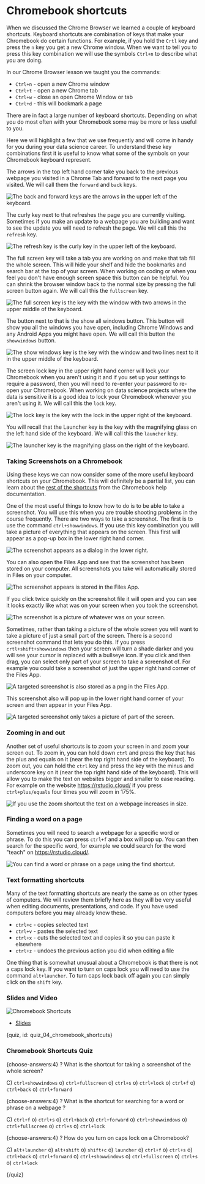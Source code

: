 # Chromebook shortcuts

When we discussed the Chrome Browser we learned a couple of keyboard shortcuts. Keyboard shortcuts are combination of keys that make your Chromebook do certain functions. For example, if you hold the `Crtl` key and press the `n` key you get a new Chrome window. When we want to tell you to press this key combination we will use the symbols `Ctrl+n` to describe what you are doing. 

In our Chrome Browser lesson we taught you the commands:

* `Ctrl+n` - open a new Chrome window
* `Ctrl+t` - open a new Chrome tab
* `Ctrl+w` - close an open Chrome Window or tab
* `Ctrl+d` - this will bookmark a page


There are in fact a large number of keyboard shortcuts. Depending on what you do most often with your Chromebook some may be more or less useful to you. 


Here we will highlight a few that we use frequently and will come in handy for you during your data science career. To understand these key combinations first it is useful to know what some of the symbols on your Chromebook keyboard represent. 

The arrows in the top left hand corner take you back to the previous webpage you visited in a Chrome Tab and forward to the next page you visited. We will call them the `forward` and `back` keys. 

![The back and forward keys are the arrows in the upper left of the keyboard.](images/04_chromebook_shortcuts/04_chromebookintro_chromebook_shortcuts-2.png)

The curly key next to that refreshes the page you are currently visiting. Sometimes if you make an update to a webpage you are building and want to see the update you will need to refresh the page. We will call this the `refresh` key. 


![The refresh key is the curly key in the upper left of the keyboard.](images/04_chromebook_shortcuts/04_chromebookintro_chromebook_shortcuts-3.png)

The full screen key will take a tab you are working on and make that tab fill the whole screen. This will hide your shelf and hide the bookmarks and search bar at the top of your screen. When working on coding or when you feel you don't have enough screen space this button can be helpful. You can shrink the browser window back to the normal size by pressing the full screen button again. We will call this the `fullscreen` key. 

![The full screen key is the key with the window with two arrows in the upper middle of the keyboard.](images/04_chromebook_shortcuts/04_chromebookintro_chromebook_shortcuts-4.png)

The button next to that is the show all windows button. This button will show you all the windows you have open, including Chrome Windows and any Android Apps you might have open. We will call this button the `showwindows` button. 

![The show windows key is the key with the window and two lines next to it in the upper middle of the keyboard. ](images/04_chromebook_shortcuts/04_chromebookintro_chromebook_shortcuts-5.png)

The screen lock key in the upper right hand corner will lock your Chromebook when you aren't using it and if you set up your settings to require a password, then you will need to re-enter your password to re-open your Chromebook. When working on data science projects where the data is sensitive it is a good idea to lock your Chromebook whenever you aren't using it. We will call this the `lock` key. 

![The lock key is the key with the lock in the upper right of the keyboard. ](images/04_chromebook_shortcuts/04_chromebookintro_chromebook_shortcuts-6.png)

You will recall that the Launcher key is the key with the magnifying glass on the left hand side of the keyboard. We will call this the `launcher` key. 

![The launcher key is the magnifying glass on the right of the keyboard. ](images/04_chromebook_shortcuts/04_chromebookintro_chromebook_shortcuts-7.png)


### Taking Screenshots on a Chromebook

Using these keys we can now consider some of the more useful keyboard shortcuts on your Chromebook. This will definitely be a partial list, you can learn about the [rest of the shortcuts](https://support.google.com/chromebook/answer/183101?hl=en) from the Chromebook help documentation. 

One of the most useful things to know how to do is to be able to take a screenshot. You will use this when you are trouble shooting problems in the course frequently. There are two ways to take a screenshot. The first is to use the command `ctrl+showwindows`. If you use this key combination you will take a picture of everything that appears on the screen. This first will appear as a pop-up box in the lower right hand corner. 


![The screenshot appears as a dialog in the lower right. ](images/04_chromebook_shortcuts/04_chromebookintro_chromebook_shortcuts-8.png)


You can also open the Files App and see that the screenshot has been stored on your computer. All screenshots you take will automatically stored in Files on your computer. 

![The screenshot appears is stored in the Files App. ](images/04_chromebook_shortcuts/04_chromebookintro_chromebook_shortcuts-9.png)


If you click twice quickly on the screenshot file it will open and you can see it looks exactly like what was on your screen when you took the screenshot. 


![The screenshot is a picture of whatever was on your screen. ](images/04_chromebook_shortcuts/04_chromebookintro_chromebook_shortcuts-10.png)


Sometimes, rather than taking a picture of the whole screen you will want to take a picture of just a small part of the screen. There is a second screenshot command that lets you do this. If you press `crtl+shift+showwindows` then your screen will turn a shade darker and you will see your cursor is replaced with a bullseye icon. If you click and then drag, you can select only part of your screen to take a screenshot of. For example you could take a screenshot of just the upper right hand corner of the Files App. 


![A targeted screenshot is also stored as a png in the Files App.](images/04_chromebook_shortcuts/04_chromebookintro_chromebook_shortcuts-11.png)


This screenshot also will pop up in the lower right hand corner of your screen and then appear in your Files App. 


![A targeted screenshot only takes a picture of part of the screen.](images/04_chromebook_shortcuts/04_chromebookintro_chromebook_shortcuts-12.png)


### Zooming in and out


Another set of useful shortcuts is to zoom your screen in and zoom your screen out. To zoom in, you can hold down `ctrl` and press the key that has the plus and equals on it (near the top right hand side of the keyboard). To zoom out, you can hold the `ctrl` key and press the key with the minus and underscore key on it (near the top right hand side of the keyboard). This will allow you to make the text on websites bigger and smaller to ease reading. For example on the website https://rstudio.cloud/ if you press `ctrl+plus/equals` four times you will zoom in 175%. 


![If you use the zoom shortcut the text on a webpage increases in size.](images/04_chromebook_shortcuts/04_chromebookintro_chromebook_shortcuts-13.png)



### Finding a word on a page 

Sometimes you will need to search a webpage for a specific word or phrase. To do this you can press `ctrl+f` and a box will pop up. You can then search for the specific word, for example we could search for the word "teach" on https://rstudio.cloud/.  


![You can find a word or phrase on a page using the find shortcut.](images/04_chromebook_shortcuts/04_chromebookintro_chromebook_shortcuts-14.png)


### Text formatting shortcuts


Many of the text formatting shortcuts are nearly the same as on other types of computers. We will review them briefly here as they will be very useful when editing documents, presentations, and code. If you have used computers before you may already know these. 


* `ctrl+c` - copies selected text
* `ctrl+v` - pastes the selected text
* `ctrl+x` - cuts the selected text and copies it so you can paste it elsewhere
* `ctrl+z` - undoes the previous action you did when editing a file

One thing that is somewhat unusual about a Chromebook is that there is not a caps lock key. If you want to turn on caps lock you will need to use the command `alt+launcher`. To turn caps lock back off again you can simply click on the `shift` key. 



### Slides and Video

![Chromebook Shortcuts](https://www.youtube.com/watch?v=PTuBxc1h0AE)

* [Slides](https://docs.google.com/presentation/d/1CuNUXwu9BukytMCmtJ5JrRHWF_7O8Me2pu-PN_Zu6uU/edit?usp=sharing)


{quiz, id: quiz_04_chromebook_shortcuts}

### Chromebook Shortcuts Quiz

{choose-answers:4}
? What is the shortcut for taking a screenshot of the whole screen?

C) `ctrl+showwindows`
o) `ctrl+fullscreen`
o) `ctrl+s`
o) `ctrl+lock`
o) `ctrl+f`
o) `ctrl+back`
o) `ctrl+forward`

{choose-answers:4}
? What is the shortcut for searching for a word or phrase on a webpage ?

C) `ctrl+f`
o) `ctrl+s`
o) `ctrl+back`
o) `ctrl+forward`
o) `ctrl+showwindows`
o) `ctrl+fullscreen`
o) `ctrl+s`
o) `ctrl+lock`

{choose-answers:4}
? How do you turn on caps lock on a Chromebook?

C) `alt+launcher`
o) `alt+shift`
o) `shift+c`
o) `launcher`
o) `ctrl+f`
o) `ctrl+s`
o) `ctrl+back`
o) `ctrl+forward`
o) `ctrl+showwindows`
o) `ctrl+fullscreen`
o) `ctrl+s`
o) `ctrl+lock`

{/quiz}

